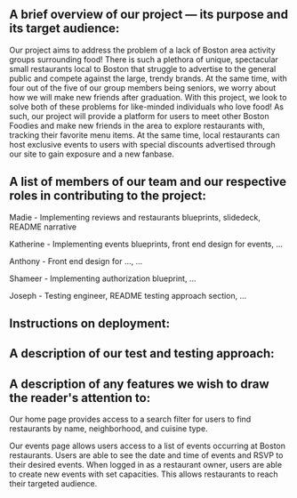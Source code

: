 ## A brief overview of our project — its purpose and its target audience:

Our project aims to address the problem of a lack of Boston area activity groups surrounding food! There is such a plethora of unique, spectacular small restaurants local to Boston that struggle to advertise to the general public and compete against the large, trendy brands. At the same time, with four out of the five of our group members being seniors, we worry about how we will make new friends after graduation. With this project, we look to solve both of these problems for like-minded individuals who love food! As such, our project will provide a platform for users to meet other Boston Foodies and make new friends in the area to explore restaurants with, tracking their favorite menu items. At the same time, local restaurants can host exclusive events to users with special discounts advertised through our site to gain exposure and a new fanbase. 

## A list of members of our team and our respective roles in contributing to the project:

Madie - Implementing reviews and restaurants blueprints, slidedeck, README narrative

Katherine - Implementing events blueprints, front end design for events, ...

Anthony - Front end design for ..., ...

Shameer - Implementing authorization blueprint, ...

Joseph - Testing engineer, README testing approach section, ...

## Instructions on deployment:

## A description of our test and testing approach:

## A description of any features we wish to draw the reader's attention to:
Our home page provides access to a search filter for users to find restaurants by name, neighborhood, and cuisine type.

Our events page allows users access to a list of events occurring at Boston restaurants. Users are able to see the date and time of events and RSVP to their desired events. When logged in as a restaurant owner, users are able to create new events with set capacities. This allows restaurants to reach their targeted audience. 
